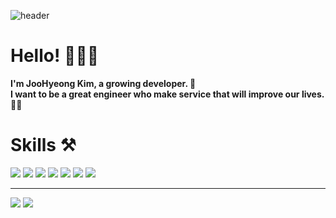 ![header](https://capsule-render.vercel.app/api?type=transparent&color=2c2c2c&text=🔥🔥🔥&fontSize=60&fontColor=FFFFFF&height=200)


# **Hello!**  🧑🏻‍💻

**I'm JooHyeong Kim, a growing developer. 🧗 <br/>
I want to be a great engineer who make service that will improve our lives.👨‍🔧**

# **Skills ⚒**
![](https://img.shields.io/badge/-Java-orange)
![](https://img.shields.io/badge/-SpringMVC-green)
![](https://img.shields.io/badge/-SpringBoot-brightgreen)
![](https://img.shields.io/badge/-JPA-blueviolet)
![](https://img.shields.io/badge/-SpringDataJpa-yellowgreen)
![](https://img.shields.io/badge/-Querydsl-blue)
![](https://img.shields.io/badge/-Git-%23000000)


<!-- - Junit, Mockito
- Gradle
- IntelliJ, Visual Studio Code
- Git -->


***
![](http://img.shields.io/badge/-Velog-20C997?style=flat(Velog)&logo=Velog&link=https://velog.io/@urtimeislimited)
![](https://img.shields.io/github/followers/Learrrn?style=social)



